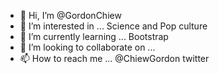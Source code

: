 - 👋 Hi, I’m @GordonChiew
- 👀 I’m interested in ... Science and Pop culture
- 🌱 I’m currently learning ... Bootstrap
- 💞️ I’m looking to collaborate on ...
- 📫 How to reach me ... @ChiewGordon twitter

<!---
GordonChiew/GordonChiew is a ✨ special ✨ repository because its `README.md` (this file) appears on your GitHub profile.
You can click the Preview link to take a look at your changes.
--->
